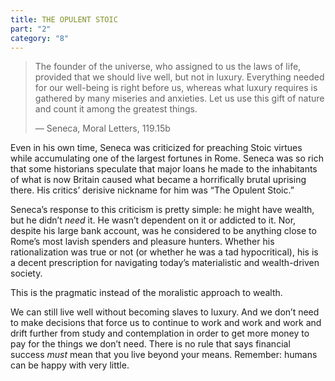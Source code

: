 ```yaml
---
title: THE OPULENT STOIC
part: "2"
category: "8"
---
```


> The founder of the universe, who assigned to us the laws of life, provided that we should live well, but not in luxury. Everything needed for our well-being is right before us, whereas what luxury requires is gathered by many miseries and anxieties. Let us use this gift of nature and count it among the greatest things.
>
> — Seneca, Moral Letters, 119.15b

Even in his own time, Seneca was criticized for preaching Stoic virtues while accumulating one of the largest fortunes in Rome. Seneca was so rich that some historians speculate that major loans he made to the inhabitants of what is now Britain caused what became a horrifically brutal uprising there. His critics’ derisive nickname for him was “The Opulent Stoic.”

Seneca’s response to this criticism is pretty simple: he might have wealth, but he didn’t _need_ it. He wasn’t dependent on it or addicted to it. Nor, despite his large bank account, was he considered to be anything close to Rome’s most lavish spenders and pleasure hunters. Whether his rationalization was true or not (or whether he was a tad hypocritical), his is a decent prescription for navigating today’s materialistic and wealth-driven society.

This is the pragmatic instead of the moralistic approach to wealth.

We can still live well without becoming slaves to luxury. And we don’t need to make decisions that force us to continue to work and work and work and drift further from study and contemplation in order to get more money to pay for the things we don’t need. There is no rule that says financial success _must_ mean that you live beyond your means. Remember: humans can be happy with very little.
